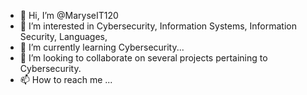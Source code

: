 - 👋 Hi, I’m @MaryseIT120
- 👀 I’m interested in Cybersecurity, Information Systems, Information Security, Languages,
- 🌱 I’m currently learning Cybersecurity...
- 💞️ I’m looking to collaborate on several projects pertaining to Cybersecurity.
- 📫 How to reach me ...

<!---
MaryseIT120/MaryseIT120 is a ✨ special ✨ repository because its `README.md` (this file) appears on your GitHub profile.
You can click the Preview link to take a look at your changes.
--->
